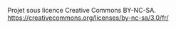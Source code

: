 Projet sous licence Creative Commons BY-NC-SA.
https://creativecommons.org/licenses/by-nc-sa/3.0/fr/
